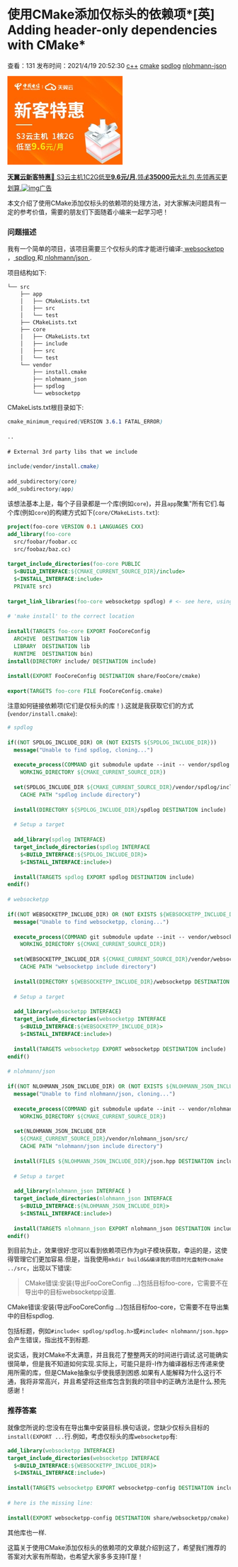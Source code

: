 # 使用CMake添加仅标头的依赖项*[英] Adding header-only dependencies with CMake*

查看：131 发布时间：2021/4/19 20:52:30 [c++](https://www.it1352.com/tag/c%2b%2b) [cmake](https://www.it1352.com/tag/cmake) [spdlog](https://www.it1352.com/tag/spdlog) [nlohmann-json](https://www.it1352.com/tag/nlohmann-json)

[![万维广告联盟](ImageMarkDown/使用CMake添加仅标头的依赖项/6GjiSvATaQ7SgC0g52LqdxoqZrfIIr4rc5cDhmx6.jpg)](https://wwads.cn/click/bundle?code=7rWAAkacjBXcsa3rjwP2M2pGjLTenL&version=2.3)

[
**天翼云新客特惠🎁**
S3云主机1C2G低至**9.6元/月**.领💰**35000元**大礼包,先领再买更划算.](https://wwads.cn/click/bundle?code=7rWAAkacjBXcsa3rjwP2M2pGjLTenL&version=2.3)[![img]()广告](https://wwads.cn/?utm_source=property-197&utm_medium=footer)



本文介绍了使用CMake添加仅标头的依赖项的处理方法，对大家解决问题具有一定的参考价值，需要的朋友们下面随着小编来一起学习吧！

### 问题描述

我有一个简单的项目，该项目需要三个仅标头的库才能进行编译:[ websocketpp ](https://github.com/zaphoyd/websocketpp)，[ spdlog ](https://github.com/gabime/spdlog)和[ nlohmann/json ](https://github.com/nlohmann/json).

项目结构如下:

```stylus
└── src
    ├── app
    │   ├── CMakeLists.txt
    │   ├── src
    │   └── test
    ├── CMakeLists.txt
    ├── core
    │   ├── CMakeLists.txt
    │   ├── include
    │   ├── src
    │   └── test
    └── vendor
        ├── install.cmake
        ├── nlohmann_json
        ├── spdlog
        └── websocketpp
```

CMakeLists.txt根目录如下:

```scss
cmake_minimum_required(VERSION 3.6.1 FATAL_ERROR)

..

# External 3rd party libs that we include

include(vendor/install.cmake)

add_subdirectory(core)
add_subdirectory(app)
```

该想法基本上是，每个子目录都是一个库(例如` core `)，并且` app `聚集"所有它们.每个库(例如` core `)的构建方式如下(` core/CMakeLists.txt `):

```cmake
project(foo-core VERSION 0.1 LANGUAGES CXX)
add_library(foo-core
  src/foobar/foobar.cc
  src/foobaz/baz.cc)

target_include_directories(foo-core PUBLIC
  $<BUILD_INTERFACE:${CMAKE_CURRENT_SOURCE_DIR}/include>
  $<INSTALL_INTERFACE:include>
  PRIVATE src)

target_link_libraries(foo-core websocketpp spdlog) # <- see here, using spdlog & websocketpp

# 'make install' to the correct location

install(TARGETS foo-core EXPORT FooCoreConfig
  ARCHIVE  DESTINATION lib
  LIBRARY  DESTINATION lib
  RUNTIME  DESTINATION bin)
install(DIRECTORY include/ DESTINATION include)

install(EXPORT FooCoreConfig DESTINATION share/FooCore/cmake)

export(TARGETS foo-core FILE FooCoreConfig.cmake)
```

注意如何链接依赖项(它们是仅标头的库！).这就是我获取它们的方式(` vendor/install.cmake `):

```cmake
# spdlog

if((NOT SPDLOG_INCLUDE_DIR) OR (NOT EXISTS ${SPDLOG_INCLUDE_DIR}))
  message("Unable to find spdlog, cloning...")

  execute_process(COMMAND git submodule update --init -- vendor/spdlog
    WORKING_DIRECTORY ${CMAKE_CURRENT_SOURCE_DIR})

  set(SPDLOG_INCLUDE_DIR ${CMAKE_CURRENT_SOURCE_DIR}/vendor/spdlog/include/
    CACHE PATH "spdlog include directory")

  install(DIRECTORY ${SPDLOG_INCLUDE_DIR}/spdlog DESTINATION include)

  # Setup a target

  add_library(spdlog INTERFACE)
  target_include_directories(spdlog INTERFACE
    $<BUILD_INTERFACE:${SPDLOG_INCLUDE_DIR}>
    $<INSTALL_INTERFACE:include>)

  install(TARGETS spdlog EXPORT spdlog DESTINATION include)
endif()

# websocketpp

if((NOT WEBSOCKETPP_INCLUDE_DIR) OR (NOT EXISTS ${WEBSOCKETPP_INCLUDE_DIR}))
  message("Unable to find websocketpp, cloning...")

  execute_process(COMMAND git submodule update --init -- vendor/websocketpp
    WORKING_DIRECTORY ${CMAKE_CURRENT_SOURCE_DIR})

  set(WEBSOCKETPP_INCLUDE_DIR ${CMAKE_CURRENT_SOURCE_DIR}/vendor/websocketpp/
    CACHE PATH "websocketpp include directory")

  install(DIRECTORY ${WEBSOCKETPP_INCLUDE_DIR}/websocketpp DESTINATION include)

  # Setup a target

  add_library(websocketpp INTERFACE)
  target_include_directories(websocketpp INTERFACE
    $<BUILD_INTERFACE:${WEBSOCKETPP_INCLUDE_DIR}>
    $<INSTALL_INTERFACE:include>)

  install(TARGETS websocketpp EXPORT websocketpp DESTINATION include)
endif()

# nlohmann/json

if((NOT NLOHMANN_JSON_INCLUDE_DIR) OR (NOT EXISTS ${NLOHMANN_JSON_INCLUDE_DIR}))    
  message("Unable to find nlohmann/json, cloning...")

  execute_process(COMMAND git submodule update --init -- vendor/nlohmann_json
    WORKING_DIRECTORY ${CMAKE_CURRENT_SOURCE_DIR})

  set(NLOHMANN_JSON_INCLUDE_DIR
    ${CMAKE_CURRENT_SOURCE_DIR}/vendor/nlohmann_json/src/
    CACHE PATH "nlohmann/json include directory")

  install(FILES ${NLOHMANN_JSON_INCLUDE_DIR}/json.hpp DESTINATION include)

  # Setup a target

  add_library(nlohmann_json INTERFACE )
  target_include_directories(nlohmann_json INTERFACE
    $<BUILD_INTERFACE:${NLOHMANN_JSON_INCLUDE_DIR}>
    $<INSTALL_INTERFACE:include>)

  install(TARGETS nlohmann_json EXPORT nlohmann_json DESTINATION include)
endif()
```

到目前为止，效果很好:您可以看到依赖项已作为git子模块获取，幸运的是，这使得管理它们更加容易.但是，当我使用` mkdir build&&编译我的项目时光盘制作cmake ../src `，出现以下错误:

> CMake错误:安装(导出FooCoreConfig ...)包括目标foo-core，它需要不在导出中的目标websocketpp设置.

CMake错误:安装(导出FooCoreConfig ...)包括目标foo-core，它需要不在导出集中的目标spdlog.

包括标题，例如` #include< spdlog/spdlog.h> `或` #include< nlohmann/json.hpp> `会产生错误，指出找不到标题.

说实话，我对CMake不太满意，并且我花了整整两天的时间进行调试.这可能确实很简单，但是我不知道如何实现.实际上，可能只是将-I作为编译器标志传递来使用所需的库，但是CMake抽象似乎使我感到困惑.如果有人能解释为什么这行不通，我将非常高兴，并且希望将这些库包含到我的项目中的正确方法是什么.预先感谢！

### 推荐答案

就像您所说的:您没有在导出集中安装目标.换句话说，您缺少仅标头目标的` install(EXPORT ... `行.例如，考虑仅标头的库` websocketpp `有:

```cmake
add_library(websocketpp INTERFACE)
target_include_directories(websocketpp INTERFACE
  $<BUILD_INTERFACE:${WEBSOCKETPP_INCLUDE_DIR}>
  $<INSTALL_INTERFACE:include>)

install(TARGETS websocketpp EXPORT websocketpp-config DESTINATION include)

# here is the missing line:

install(EXPORT websocketpp-config DESTINATION share/websocketpp/cmake)
```

其他库也一样.

这篇关于使用CMake添加仅标头的依赖项的文章就介绍到这了，希望我们推荐的答案对大家有所帮助，也希望大家多多支持IT屋！